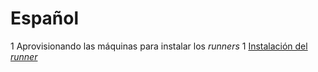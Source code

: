 # Español

1 Aprovisionando las máquinas para instalar los _runners_
1 [Instalación del _runner_](2-installing-runners/README_es.md)
